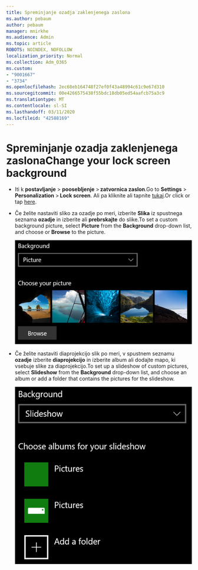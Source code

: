 ```yaml
---
title: Spreminjanje ozadja zaklenjenega zaslona
ms.author: pebaum
author: pebaum
manager: mnirkhe
ms.audience: Admin
ms.topic: article
ROBOTS: NOINDEX, NOFOLLOW
localization_priority: Normal
ms.collection: Adm_O365
ms.custom:
- "9001667"
- "3734"
ms.openlocfilehash: 2ec68eb164748f27ef0f43a48994c61c9e67d310
ms.sourcegitcommit: 00e4266575438f55bdc18db05ed54aafcb75a3c9
ms.translationtype: MT
ms.contentlocale: sl-SI
ms.lasthandoff: 03/11/2020
ms.locfileid: "42588169"
---
```

# <a name="change-your-lock-screen-background"></a><span data-ttu-id="4900f-102">Spreminjanje ozadja zaklenjenega zaslona</span><span class="sxs-lookup"><span data-stu-id="4900f-102">Change your lock screen background</span></span>

- <span data-ttu-id="4900f-103">Iti k **postavljanje** > **poosebljenje** > **zatvornica zaslon**.</span><span class="sxs-lookup"><span data-stu-id="4900f-103">Go to **Settings** > **Personalization** > **Lock screen**.</span></span> <span data-ttu-id="4900f-104">Ali pa kliknite ali tapnite [tukaj](ms-settings:lockscreen?activationSource=GetHelp).</span><span class="sxs-lookup"><span data-stu-id="4900f-104">Or click or tap [here](ms-settings:lockscreen?activationSource=GetHelp).</span></span>

- <span data-ttu-id="4900f-105">Če želite nastaviti sliko za ozadje po meri, izberite **Slika** iz spustnega seznama **ozadje** in izberite ali **prebrskajte** do slike.</span><span class="sxs-lookup"><span data-stu-id="4900f-105">To set a custom background picture, select **Picture** from the **Background** drop-down list, and choose or **Browse** to the picture.</span></span>

  ![Nastavite sliko za ozadje po meri.](media/set-custom-background-pic.png)

- <span data-ttu-id="4900f-107">Če želite nastaviti diaprojekcijo slik po meri, v spustnem seznamu **ozadje** izberite **diaprojekcijo** in izberite album ali dodajte mapo, ki vsebuje slike za diaprojekcijo.</span><span class="sxs-lookup"><span data-stu-id="4900f-107">To set up a slideshow of custom pictures, select **Slideshow** from the **Background** drop-down list, and choose an album or add a folder that contains the pictures for the slideshow.</span></span>

  ![Nastavite diaprojekcijo slik po meri.](media/set-up-slideshow-background.png)
